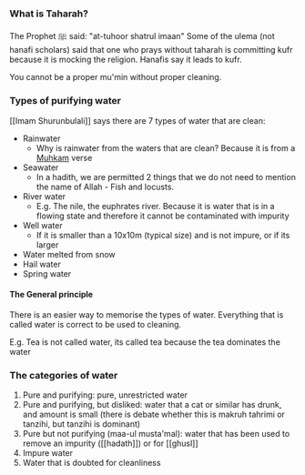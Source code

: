 ### What is Taharah?
The Prophet ﷺ said: "at-tuhoor shatrul imaan"
Some of the ulema (not hanafi scholars) said that one who prays without taharah is committing kufr because it is mocking the religion. Hanafis say it leads to kufr.

You cannot be a proper mu'min without proper cleaning.

### Types of purifying water
[[Imam Shurunbulali]] says there are 7 types of water that are clean:
- Rainwater
	- Why is rainwater from the waters that are clean? Because it is from a [Muhkam](Usul%20Fiqh/Quranic%20words/Muhkam.md) verse
- Seawater
	- In a hadith, we are permitted 2 things that we do not need to mention the name of Allah - Fish and locusts.
- River water
	- E.g. The nile, the euphrates river. Because it is water that is in a flowing state and therefore it cannot be contaminated with impurity
- Well water
	- If it is smaller than a 10x10m  (typical size) and is not impure, or if its larger
- Water melted from snow
- Hail water
- Spring water
#### The General principle
There is an easier way to memorise the types of water. Everything that is called water is correct to be used to cleaning.

E.g. Tea is not called water, its called tea because the tea dominates the water

### The categories of water
1. Pure and purifying:  pure, unrestricted water
2. Pure and purifying, but disliked: water that a cat or similar has drunk, and amount is small (there is debate whether this is makruh tahrimi or tanzihi, but tanzihi is dominant)
3. Pure but not purifying (maa-ul musta'mal): water that has been used to remove an impurity ([[hadath]]) or for [[ghusl]]
4. Impure water
5. Water that is doubted for cleanliness

